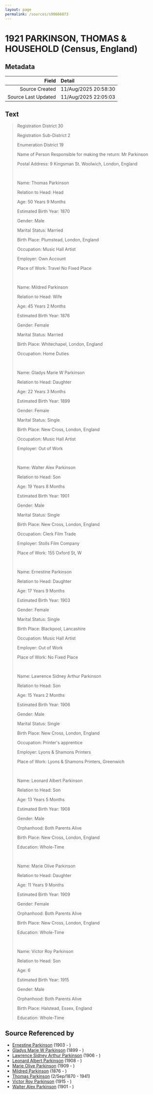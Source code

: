 ```yaml
---
layout: page
permalink: /sources/s90666873
---
```


# 1921 PARKINSON, THOMAS & HOUSEHOLD (Census, England)

## Metadata

Field | Detail
---:|:---
Source Created | 11/Aug/2025 20:58:30
Source Last Updated | 11/Aug/2025 22:05:03

## Text

> Registration District 30
>
> Registration Sub-District 2
>
> Enumeration District 19
>
> Name of Person Responsible for making the return: Mr Parkinson
>
> Postal Address: 9 Kingsman St. Woolwich, London, England
>
> <br/>
>
> Name: Thomas Parkinson
>
> Relation to Head: Head
>
> Age: 50 Years 9 Months
>
> Estimated Birth Year: 1870
>
> Gender: Male
>
> Marital Status: Married
>
> Birth Place: Plumstead, London, England
>
> Occupation: Music Hall Artist
>
> Employer: Own Account
>
> Place of Work: Travel No Fixed Place
>
> <br/>
>
> Name: Mildred Parkinson
>
> Relation to Head: Wife
>
> Age: 45 Years 2 Months
>
> Estimated Birth Year: 1876
>
> Gender: Female
>
> Marital Status: Married
>
> Birth Place: Whitechapel, London, England
>
> Occupation: Home Duties
>
> <br/>
>
> Name: Gladys Marie W Parkinson
>
> Relation to Head: Daughter
>
> Age: 22 Years 3 Months
>
> Estimated Birth Year: 1899
>
> Gender: Female
>
> Marital Status: Single
>
> Birth Place: New Cross, London, England
>
> Occupation: Music Hall Artist
>
> Employer: Out of Work
>
> <br/>
>
> Name: Walter Alex Parkinson
>
> Relation to Head: Son
>
> Age: 19 Years 8 Months
>
> Estimated Birth Year: 1901
>
> Gender: Male
>
> Marital Status: Single
>
> Birth Place: New Cross, London, England
>
> Occupation: Clerk Film Trade
>
> Employer: Stolls Film Company
>
> Place of Work: 155 Oxford St, W
>
> <br/>
>
> Name: Ernestine Parkinson
>
> Relation to Head: Daughter
>
> Age: 17 Years 9 Months
>
> Estimated Birth Year: 1903
>
> Gender: Female
>
> Marital Status: Single
>
> Birth Place: Blackpool, Lancashire
>
> Occupation: Music Hall Artist
>
> Employer: Out of Work
>
> Place of Work: No Fixed Place
>
> <br/>
>
> Name: Lawrence Sidney Arthur Parkinson
>
> Relation to Head: Son
>
> Age: 15 Years 2 Months
>
> Estimated Birth Year: 1906
>
> Gender: Male
>
> Marital Status: Single
>
> Birth Place: New Cross, London, England
>
> Occupation: Printer's apprentice
>
> Employer: Lyons & Shamons Printers
>
> Place of Work: Lyons & Shamons Printers, Greenwich
>
> <br/>
>
> Name: Leonard Albert Parkinson
>
> Relation to Head: Son
>
> Age: 13 Years 5 Months
>
> Estimated Birth Year: 1908
>
> Gender: Male
>
> Orphanhood: Both Parents Alive
>
> Birth Place: New Cross, London, England
>
> Education: Whole-Time
>
> <br/>
>
> Name: Marie Olive Parkinson
>
> Relation to Head: Daughter
>
> Age: 11 Years 9 Months
>
> Estimated Birth Year: 1909
>
> Gender: Female
>
> Orphanhood: Both Parents Alive
>
> Birth Place: New Cross, London, England
>
> Education: Whole-Time
>
> <br/>
>
> Name: Victor Roy Parkinson
>
> Relation to Head: Son
>
> Age: 6
>
> Estimated Birth Year: 1915
>
> Gender: Male
>
> Orphanhood: Both Parents Alive
>
> Birth Place: Halstead, Essex, England
>
> Education: Whole-Time
>

## Source Referenced by

* [Ernestine Parkinson](../people/@32129630@-ernestine-parkinson-b1903-d.md) (1903 - )
* [Gladys Marie W Parkinson](../people/@93191940@-gladys-marie-w-parkinson-b1899-d.md) (1899 - )
* [Lawrence Sidney Arthur Parkinson](../people/@98781744@-lawrence-sidney-arthur-parkinson-b1906-d.md) (1906 - )
* [Leonard Albert Parkinson](../people/@59797112@-leonard-albert-parkinson-b1908-d.md) (1908 - )
* [Marie Olive Parkinson](../people/@25205426@-marie-olive-parkinson-b1909-d.md) (1909 - )
* [Mildred Parkinson](../people/@25594216@-mildred-parkinson-b1876-d.md) (1876 - )
* [Thomas Parkinson](../people/@4365378@-thomas-parkinson-b1870-9-2-d1941.md) (2/Sep/1870 - 1941)
* [Victor Roy Parkinson](../people/@64799854@-victor-roy-parkinson-b1915-d.md) (1915 - )
* [Walter Alex Parkinson](../people/@9475046@-walter-alex-parkinson-b1901-d.md) (1901 - )
